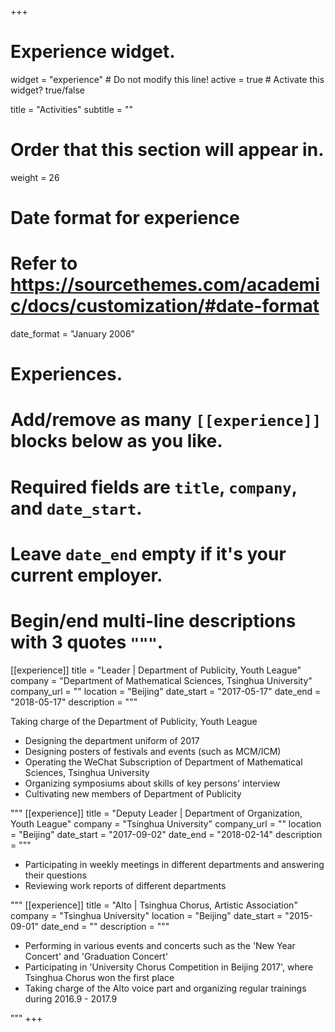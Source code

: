 +++
# Experience widget.
widget = "experience"  # Do not modify this line!
active = true  # Activate this widget? true/false

title = "Activities"
subtitle = ""

# Order that this section will appear in.
weight = 26

# Date format for experience
#   Refer to https://sourcethemes.com/academic/docs/customization/#date-format
date_format = "January 2006"

# Experiences.
#   Add/remove as many `[[experience]]` blocks below as you like.
#   Required fields are `title`, `company`, and `date_start`.
#   Leave `date_end` empty if it's your current employer.
#   Begin/end multi-line descriptions with 3 quotes `"""`.
[[experience]]
  title = "Leader | Department of Publicity, Youth League"
  company = "Department of Mathematical Sciences, Tsinghua University"
  company_url = ""
  location = "Beijing"
  date_start = "2017-05-17"
  date_end = "2018-05-17"
  description = """

Taking charge of the Department of Publicity, Youth League

  * Designing the department uniform of 2017
  * Designing posters of festivals and events (such as MCM/ICM)
  * Operating the WeChat Subscription of Department of Mathematical Sciences, Tsinghua University
  * Organizing symposiums about skills of key persons' interview
  * Cultivating new members of Department of Publicity


"""
[[experience]]
  title = "Deputy Leader | Department of Organization, Youth League"
  company = "Tsinghua University"
  company_url = ""
  location = "Beijing"
  date_start = "2017-09-02"
  date_end = "2018-02-14"
  description = """


  * Participating in weekly meetings in different departments and answering their questions
  * Reviewing work reports of different departments


  """
[[experience]]
  title = "Alto | Tsinghua Chorus, Artistic Association"
  company = "Tsinghua University"
  location = "Beijing"
  date_start = "2015-09-01"
  date_end = ""
  description = """

  * Performing in various events and concerts such as the 'New Year Concert' and 'Graduation Concert'
  *	Participating in 'University Chorus Competition in Beijing 2017', where Tsinghua Chorus won the first place
  *	Taking charge of the Alto voice part and organizing regular trainings during 2016.9 - 2017.9

"""
+++
